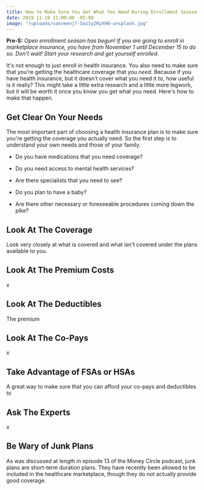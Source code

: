 ```yaml
---
title: How to Make Sure You Get What You Need During Enrollment Season
date: 2019-11-18 11:00:00 -05:00
image: "/uploads/vanveenjf-5az1y2RyXH0-unsplash.jpg"
---
```


**Pre-S:** *Open enrollment season has begun! If you are going to enroll in marketplace insurance, you have from November 1 until December 15 to do so. Don’t wait! Start your research and get yourself enrolled.*

It's not enough to just enroll in health insurance. You also need to make sure that you're getting the healthcare coverage that you *need*. Because if you have health insurance, but it doesn't cover what you need it to, how useful is it really? This might take a little extra research and a little more legwork, but it will be worth it once you know you get what you need. Here's how to make that happen.

## Get Clear On Your Needs

The most important part of choosing a health insurance plan is to make sure you're getting the coverage you actually need. So the first step is to understand your own needs and those of your family. 

* Do you have medications that you need coverage? 

* Do you need access to mental health services?

* Are there specialists that you need to see? 

* Do you plan to have a baby? 

* Are there other necessary or foreseeable procedures coming down the pike? 

## Look At The Coverage

Look very closely at what is covered and what isn't covered under the plans available to you. 

## Look At The Premium Costs

x

## Look At The Deductibles

The premium 

## Look At The Co-Pays

x

## Take Advantage of FSAs or HSAs

A great way to make sure that you can afford your co-pays and deductibles to 

## Ask The Experts

x

## Be Wary of Junk Plans

As was discussed at length in episode 13 of the Money Circle podcast, junk plans are short-term duration plans. They have recently been allowed to be included in the healthcare marketplace, though they do not actually provide good coverage. 
